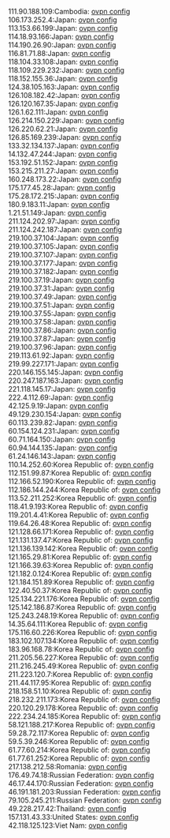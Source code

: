 111.90.188.109:Cambodia: [ovpn config](vpn/111_90_188_109.ovpn)  
106.173.252.4:Japan: [ovpn config](vpn/106_173_252_4.ovpn)  
113.153.66.199:Japan: [ovpn config](vpn/113_153_66_199.ovpn)  
114.18.93.166:Japan: [ovpn config](vpn/114_18_93_166.ovpn)  
114.190.26.90:Japan: [ovpn config](vpn/114_190_26_90.ovpn)  
116.81.71.88:Japan: [ovpn config](vpn/116_81_71_88.ovpn)  
118.104.33.108:Japan: [ovpn config](vpn/118_104_33_108.ovpn)  
118.109.229.232:Japan: [ovpn config](vpn/118_109_229_232.ovpn)  
118.152.155.36:Japan: [ovpn config](vpn/118_152_155_36.ovpn)  
124.38.105.163:Japan: [ovpn config](vpn/124_38_105_163.ovpn)  
126.108.182.42:Japan: [ovpn config](vpn/126_108_182_42.ovpn)  
126.120.167.35:Japan: [ovpn config](vpn/126_120_167_35.ovpn)  
126.1.62.111:Japan: [ovpn config](vpn/126_1_62_111.ovpn)  
126.214.150.229:Japan: [ovpn config](vpn/126_214_150_229.ovpn)  
126.220.62.21:Japan: [ovpn config](vpn/126_220_62_21.ovpn)  
126.85.169.239:Japan: [ovpn config](vpn/126_85_169_239.ovpn)  
133.32.134.137:Japan: [ovpn config](vpn/133_32_134_137.ovpn)  
14.132.47.244:Japan: [ovpn config](vpn/14_132_47_244.ovpn)  
153.192.51.152:Japan: [ovpn config](vpn/153_192_51_152.ovpn)  
153.215.211.27:Japan: [ovpn config](vpn/153_215_211_27.ovpn)  
160.248.173.22:Japan: [ovpn config](vpn/160_248_173_22.ovpn)  
175.177.45.28:Japan: [ovpn config](vpn/175_177_45_28.ovpn)  
175.28.172.215:Japan: [ovpn config](vpn/175_28_172_215.ovpn)  
180.9.183.11:Japan: [ovpn config](vpn/180_9_183_11.ovpn)  
1.21.51.149:Japan: [ovpn config](vpn/1_21_51_149.ovpn)  
211.124.202.97:Japan: [ovpn config](vpn/211_124_202_97.ovpn)  
211.124.242.187:Japan: [ovpn config](vpn/211_124_242_187.ovpn)  
219.100.37.104:Japan: [ovpn config](vpn/219_100_37_104.ovpn)  
219.100.37.105:Japan: [ovpn config](vpn/219_100_37_105.ovpn)  
219.100.37.107:Japan: [ovpn config](vpn/219_100_37_107.ovpn)  
219.100.37.177:Japan: [ovpn config](vpn/219_100_37_177.ovpn)  
219.100.37.182:Japan: [ovpn config](vpn/219_100_37_182.ovpn)  
219.100.37.19:Japan: [ovpn config](vpn/219_100_37_19.ovpn)  
219.100.37.31:Japan: [ovpn config](vpn/219_100_37_31.ovpn)  
219.100.37.49:Japan: [ovpn config](vpn/219_100_37_49.ovpn)  
219.100.37.51:Japan: [ovpn config](vpn/219_100_37_51.ovpn)  
219.100.37.55:Japan: [ovpn config](vpn/219_100_37_55.ovpn)  
219.100.37.58:Japan: [ovpn config](vpn/219_100_37_58.ovpn)  
219.100.37.86:Japan: [ovpn config](vpn/219_100_37_86.ovpn)  
219.100.37.87:Japan: [ovpn config](vpn/219_100_37_87.ovpn)  
219.100.37.96:Japan: [ovpn config](vpn/219_100_37_96.ovpn)  
219.113.61.92:Japan: [ovpn config](vpn/219_113_61_92.ovpn)  
219.99.227.171:Japan: [ovpn config](vpn/219_99_227_171.ovpn)  
220.146.155.145:Japan: [ovpn config](vpn/220_146_155_145.ovpn)  
220.247.187.163:Japan: [ovpn config](vpn/220_247_187_163.ovpn)  
221.118.145.17:Japan: [ovpn config](vpn/221_118_145_17.ovpn)  
222.4.112.69:Japan: [ovpn config](vpn/222_4_112_69.ovpn)  
42.125.9.19:Japan: [ovpn config](vpn/42_125_9_19.ovpn)  
49.129.230.154:Japan: [ovpn config](vpn/49_129_230_154.ovpn)  
60.113.239.82:Japan: [ovpn config](vpn/60_113_239_82.ovpn)  
60.154.124.231:Japan: [ovpn config](vpn/60_154_124_231.ovpn)  
60.71.164.150:Japan: [ovpn config](vpn/60_71_164_150.ovpn)  
60.94.144.135:Japan: [ovpn config](vpn/60_94_144_135.ovpn)  
61.24.146.143:Japan: [ovpn config](vpn/61_24_146_143.ovpn)  
110.14.252.60:Korea Republic of: [ovpn config](vpn/110_14_252_60.ovpn)  
112.151.99.87:Korea Republic of: [ovpn config](vpn/112_151_99_87.ovpn)  
112.166.52.190:Korea Republic of: [ovpn config](vpn/112_166_52_190.ovpn)  
112.186.144.244:Korea Republic of: [ovpn config](vpn/112_186_144_244.ovpn)  
113.52.211.252:Korea Republic of: [ovpn config](vpn/113_52_211_252.ovpn)  
118.41.9.193:Korea Republic of: [ovpn config](vpn/118_41_9_193.ovpn)  
119.201.4.41:Korea Republic of: [ovpn config](vpn/119_201_4_41.ovpn)  
119.64.26.48:Korea Republic of: [ovpn config](vpn/119_64_26_48.ovpn)  
121.128.66.171:Korea Republic of: [ovpn config](vpn/121_128_66_171.ovpn)  
121.131.137.47:Korea Republic of: [ovpn config](vpn/121_131_137_47.ovpn)  
121.136.139.142:Korea Republic of: [ovpn config](vpn/121_136_139_142.ovpn)  
121.165.29.81:Korea Republic of: [ovpn config](vpn/121_165_29_81.ovpn)  
121.166.39.63:Korea Republic of: [ovpn config](vpn/121_166_39_63.ovpn)  
121.182.0.124:Korea Republic of: [ovpn config](vpn/121_182_0_124.ovpn)  
121.184.151.89:Korea Republic of: [ovpn config](vpn/121_184_151_89.ovpn)  
122.40.50.37:Korea Republic of: [ovpn config](vpn/122_40_50_37.ovpn)  
125.134.221.176:Korea Republic of: [ovpn config](vpn/125_134_221_176.ovpn)  
125.142.186.87:Korea Republic of: [ovpn config](vpn/125_142_186_87.ovpn)  
125.243.248.19:Korea Republic of: [ovpn config](vpn/125_243_248_19.ovpn)  
14.35.64.111:Korea Republic of: [ovpn config](vpn/14_35_64_111.ovpn)  
175.116.60.226:Korea Republic of: [ovpn config](vpn/175_116_60_226.ovpn)  
183.102.107.134:Korea Republic of: [ovpn config](vpn/183_102_107_134.ovpn)  
183.96.168.78:Korea Republic of: [ovpn config](vpn/183_96_168_78.ovpn)  
211.205.56.227:Korea Republic of: [ovpn config](vpn/211_205_56_227.ovpn)  
211.216.245.49:Korea Republic of: [ovpn config](vpn/211_216_245_49.ovpn)  
211.223.120.7:Korea Republic of: [ovpn config](vpn/211_223_120_7.ovpn)  
211.44.117.95:Korea Republic of: [ovpn config](vpn/211_44_117_95.ovpn)  
218.158.51.10:Korea Republic of: [ovpn config](vpn/218_158_51_10.ovpn)  
218.232.211.173:Korea Republic of: [ovpn config](vpn/218_232_211_173.ovpn)  
220.120.29.178:Korea Republic of: [ovpn config](vpn/220_120_29_178.ovpn)  
222.234.24.185:Korea Republic of: [ovpn config](vpn/222_234_24_185.ovpn)  
58.121.188.217:Korea Republic of: [ovpn config](vpn/58_121_188_217.ovpn)  
59.28.72.117:Korea Republic of: [ovpn config](vpn/59_28_72_117.ovpn)  
59.5.39.246:Korea Republic of: [ovpn config](vpn/59_5_39_246.ovpn)  
61.77.60.214:Korea Republic of: [ovpn config](vpn/61_77_60_214.ovpn)  
61.77.61.252:Korea Republic of: [ovpn config](vpn/61_77_61_252.ovpn)  
217.138.212.58:Romania: [ovpn config](vpn/217_138_212_58.ovpn)  
176.49.74.18:Russian Federation: [ovpn config](vpn/176_49_74_18.ovpn)  
46.17.44.170:Russian Federation: [ovpn config](vpn/46_17_44_170.ovpn)  
46.191.181.203:Russian Federation: [ovpn config](vpn/46_191_181_203.ovpn)  
79.105.245.211:Russian Federation: [ovpn config](vpn/79_105_245_211.ovpn)  
49.228.217.42:Thailand: [ovpn config](vpn/49_228_217_42.ovpn)  
157.131.43.33:United States: [ovpn config](vpn/157_131_43_33.ovpn)  
42.118.125.123:Viet Nam: [ovpn config](vpn/42_118_125_123.ovpn)  
